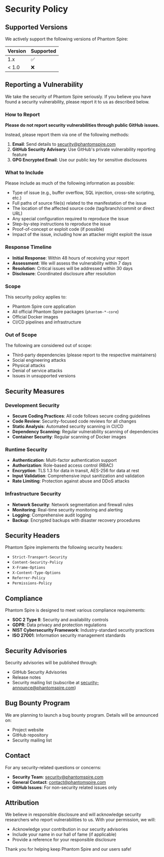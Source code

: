 # Security Policy

## Supported Versions

We actively support the following versions of Phantom Spire:

| Version | Supported          |
| ------- | ------------------ |
| 1.x     | :white_check_mark: |
| < 1.0   | :x:                |

## Reporting a Vulnerability

We take the security of Phantom Spire seriously. If you believe you have found a security vulnerability, please report it to us as described below.

### How to Report

**Please do not report security vulnerabilities through public GitHub issues.**

Instead, please report them via one of the following methods:

1. **Email**: Send details to [security@phantomspire.com](mailto:security@phantomspire.com)
2. **GitHub Security Advisory**: Use GitHub's private vulnerability reporting feature
3. **GPG Encrypted Email**: Use our public key for sensitive disclosures

### What to Include

Please include as much of the following information as possible:

- Type of issue (e.g., buffer overflow, SQL injection, cross-site scripting, etc.)
- Full paths of source file(s) related to the manifestation of the issue
- The location of the affected source code (tag/branch/commit or direct URL)
- Any special configuration required to reproduce the issue
- Step-by-step instructions to reproduce the issue
- Proof-of-concept or exploit code (if possible)
- Impact of the issue, including how an attacker might exploit the issue

### Response Timeline

- **Initial Response**: Within 48 hours of receiving your report
- **Assessment**: We will assess the vulnerability within 7 days
- **Resolution**: Critical issues will be addressed within 30 days
- **Disclosure**: Coordinated disclosure after resolution

### Scope

This security policy applies to:

- Phantom Spire core application
- All official Phantom Spire packages (`phantom-*-core`)
- Official Docker images
- CI/CD pipelines and infrastructure

### Out of Scope

The following are considered out of scope:

- Third-party dependencies (please report to the respective maintainers)
- Social engineering attacks
- Physical attacks
- Denial of service attacks
- Issues in unsupported versions

## Security Measures

### Development Security

- **Secure Coding Practices**: All code follows secure coding guidelines
- **Code Review**: Security-focused code reviews for all changes
- **Static Analysis**: Automated security scanning in CI/CD
- **Dependency Scanning**: Regular vulnerability scanning of dependencies
- **Container Security**: Regular scanning of Docker images

### Runtime Security

- **Authentication**: Multi-factor authentication support
- **Authorization**: Role-based access control (RBAC)
- **Encryption**: TLS 1.3 for data in transit, AES-256 for data at rest
- **Input Validation**: Comprehensive input sanitization and validation
- **Rate Limiting**: Protection against abuse and DDoS attacks

### Infrastructure Security

- **Network Security**: Network segmentation and firewall rules
- **Monitoring**: Real-time security monitoring and alerting
- **Logging**: Comprehensive audit logging
- **Backup**: Encrypted backups with disaster recovery procedures

## Security Headers

Phantom Spire implements the following security headers:

- `Strict-Transport-Security`
- `Content-Security-Policy`
- `X-Frame-Options`
- `X-Content-Type-Options`
- `Referrer-Policy`
- `Permissions-Policy`

## Compliance

Phantom Spire is designed to meet various compliance requirements:

- **SOC 2 Type II**: Security and availability controls
- **GDPR**: Data privacy and protection regulations
- **NIST Cybersecurity Framework**: Industry-standard security practices
- **ISO 27001**: Information security management standards

## Security Advisories

Security advisories will be published through:

- GitHub Security Advisories
- Release notes
- Security mailing list (subscribe at [security-announce@phantomspire.com](mailto:security-announce@phantomspire.com))

## Bug Bounty Program

We are planning to launch a bug bounty program. Details will be announced on:

- Project website
- GitHub repository
- Security mailing list

## Contact

For any security-related questions or concerns:

- **Security Team**: [security@phantomspire.com](mailto:security@phantomspire.com)
- **General Contact**: [contact@phantomspire.com](mailto:contact@phantomspire.com)
- **GitHub Issues**: For non-security related issues only

## Attribution

We believe in responsible disclosure and will acknowledge security researchers who report vulnerabilities to us. With your permission, we will:

- Acknowledge your contribution in our security advisories
- Include your name in our hall of fame (if applicable)
- Provide a reference for your responsible disclosure

Thank you for helping keep Phantom Spire and our users safe!